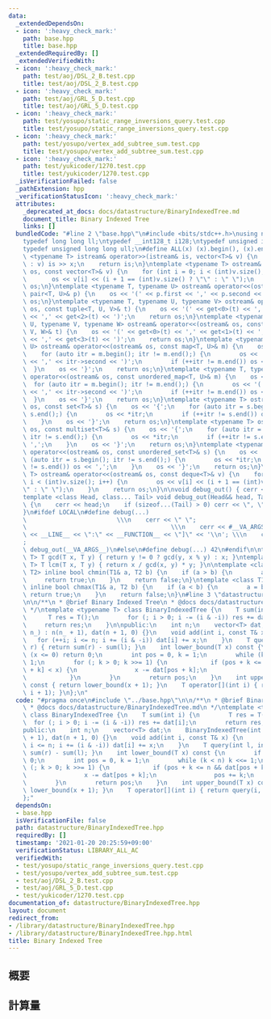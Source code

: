 ```yaml
---
data:
  _extendedDependsOn:
  - icon: ':heavy_check_mark:'
    path: base.hpp
    title: base.hpp
  _extendedRequiredBy: []
  _extendedVerifiedWith:
  - icon: ':heavy_check_mark:'
    path: test/aoj/DSL_2_B.test.cpp
    title: test/aoj/DSL_2_B.test.cpp
  - icon: ':heavy_check_mark:'
    path: test/aoj/GRL_5_D.test.cpp
    title: test/aoj/GRL_5_D.test.cpp
  - icon: ':heavy_check_mark:'
    path: test/yosupo/static_range_inversions_query.test.cpp
    title: test/yosupo/static_range_inversions_query.test.cpp
  - icon: ':heavy_check_mark:'
    path: test/yosupo/vertex_add_subtree_sum.test.cpp
    title: test/yosupo/vertex_add_subtree_sum.test.cpp
  - icon: ':heavy_check_mark:'
    path: test/yukicoder/1270.test.cpp
    title: test/yukicoder/1270.test.cpp
  _isVerificationFailed: false
  _pathExtension: hpp
  _verificationStatusIcon: ':heavy_check_mark:'
  attributes:
    _deprecated_at_docs: docs/datastructure/BinaryIndexedTree.md
    document_title: Binary Indexed Tree
    links: []
  bundledCode: "#line 2 \"base.hpp\"\n#include <bits/stdc++.h>\nusing namespace std;\n\
    typedef long long ll;\ntypedef __int128_t i128;\ntypedef unsigned int uint;\n\
    typedef unsigned long long ull;\n#define ALL(x) (x).begin(), (x).end()\n\ntemplate\
    \ <typename T> istream& operator>>(istream& is, vector<T>& v) {\n    for (T& x\
    \ : v) is >> x;\n    return is;\n}\ntemplate <typename T> ostream& operator<<(ostream&\
    \ os, const vector<T>& v) {\n    for (int i = 0; i < (int)v.size(); i++) {\n \
    \       os << v[i] << (i + 1 == (int)v.size() ? \"\" : \" \");\n    }\n    return\
    \ os;\n}\ntemplate <typename T, typename U> ostream& operator<<(ostream& os, const\
    \ pair<T, U>& p) {\n    os << '(' << p.first << ',' << p.second << ')';\n    return\
    \ os;\n}\ntemplate <typename T, typename U, typename V> ostream& operator<<(ostream&\
    \ os, const tuple<T, U, V>& t) {\n    os << '(' << get<0>(t) << ',' << get<1>(t)\
    \ << ',' << get<2>(t) << ')';\n    return os;\n}\ntemplate <typename T, typename\
    \ U, typename V, typename W> ostream& operator<<(ostream& os, const tuple<T, U,\
    \ V, W>& t) {\n    os << '(' << get<0>(t) << ',' << get<1>(t) << ',' << get<2>(t)\
    \ << ',' << get<3>(t) << ')';\n    return os;\n}\ntemplate <typename T, typename\
    \ U> ostream& operator<<(ostream& os, const map<T, U>& m) {\n    os << '{';\n\
    \    for (auto itr = m.begin(); itr != m.end();) {\n        os << '(' << itr->first\
    \ << ',' << itr->second << ')';\n        if (++itr != m.end()) os << ',';\n  \
    \  }\n    os << '}';\n    return os;\n}\ntemplate <typename T, typename U> ostream&\
    \ operator<<(ostream& os, const unordered_map<T, U>& m) {\n    os << '{';\n  \
    \  for (auto itr = m.begin(); itr != m.end();) {\n        os << '(' << itr->first\
    \ << ',' << itr->second << ')';\n        if (++itr != m.end()) os << ',';\n  \
    \  }\n    os << '}';\n    return os;\n}\ntemplate <typename T> ostream& operator<<(ostream&\
    \ os, const set<T>& s) {\n    os << '{';\n    for (auto itr = s.begin(); itr !=\
    \ s.end();) {\n        os << *itr;\n        if (++itr != s.end()) os << ',';\n\
    \    }\n    os << '}';\n    return os;\n}\ntemplate <typename T> ostream& operator<<(ostream&\
    \ os, const multiset<T>& s) {\n    os << '{';\n    for (auto itr = s.begin();\
    \ itr != s.end();) {\n        os << *itr;\n        if (++itr != s.end()) os <<\
    \ ',';\n    }\n    os << '}';\n    return os;\n}\ntemplate <typename T> ostream&\
    \ operator<<(ostream& os, const unordered_set<T>& s) {\n    os << '{';\n    for\
    \ (auto itr = s.begin(); itr != s.end();) {\n        os << *itr;\n        if (++itr\
    \ != s.end()) os << ',';\n    }\n    os << '}';\n    return os;\n}\ntemplate <typename\
    \ T> ostream& operator<<(ostream& os, const deque<T>& v) {\n    for (int i = 0;\
    \ i < (int)v.size(); i++) {\n        os << v[i] << (i + 1 == (int)v.size() ? \"\
    \" : \" \");\n    }\n    return os;\n}\n\nvoid debug_out() { cerr << '\\n'; }\n\
    template <class Head, class... Tail> void debug_out(Head&& head, Tail&&... tail)\
    \ {\n    cerr << head;\n    if (sizeof...(Tail) > 0) cerr << \", \";\n    debug_out(move(tail)...);\n\
    }\n#ifdef LOCAL\n#define debug(...)                                          \
    \                         \\\n    cerr << \" \";                             \
    \                                        \\\n    cerr << #__VA_ARGS__ << \" :[\"\
    \ << __LINE__ << \":\" << __FUNCTION__ << \"]\" << '\\n'; \\\n    cerr << \" \"\
    ;                                                                     \\\n   \
    \ debug_out(__VA_ARGS__)\n#else\n#define debug(...) 42\n#endif\n\ntemplate <typename\
    \ T> T gcd(T x, T y) { return y != 0 ? gcd(y, x % y) : x; }\ntemplate <typename\
    \ T> T lcm(T x, T y) { return x / gcd(x, y) * y; }\n\ntemplate <class T1, class\
    \ T2> inline bool chmin(T1& a, T2 b) {\n    if (a > b) {\n        a = b;\n   \
    \     return true;\n    }\n    return false;\n}\ntemplate <class T1, class T2>\
    \ inline bool chmax(T1& a, T2 b) {\n    if (a < b) {\n        a = b;\n       \
    \ return true;\n    }\n    return false;\n}\n#line 3 \"datastructure/BinaryIndexedTree.hpp\"\
    \n\n/**\n * @brief Binary Indexed Tree\n * @docs docs/datastructure/BinaryIndexedTree.md\n\
    \ */\ntemplate <typename T> class BinaryIndexedTree {\n    T sum(int i) {\n  \
    \      T res = T();\n        for (; i > 0; i -= (i & -i)) res += dat[i];\n   \
    \     return res;\n    }\n\npublic:\n    int n;\n    vector<T> dat;\n    BinaryIndexedTree(int\
    \ n_) : n(n_ + 1), dat(n + 1, 0) {}\n    void add(int i, const T& x) {\n     \
    \   for (++i; i <= n; i += (i & -i)) dat[i] += x;\n    }\n    T query(int l, int\
    \ r) { return sum(r) - sum(l); }\n    int lower_bound(T x) const {\n        if\
    \ (x <= 0) return 0;\n        int pos = 0, k = 1;\n        while (k < n) k <<=\
    \ 1;\n        for (; k > 0; k >>= 1) {\n            if (pos + k <= n && dat[pos\
    \ + k] < x) {\n                x -= dat[pos + k];\n                pos += k;\n\
    \            }\n        }\n        return pos;\n    }\n    int upper_bound(T x)\
    \ const { return lower_bound(x + 1); }\n    T operator[](int i) { return query(i,\
    \ i + 1); }\n};\n"
  code: "#pragma once\n#include \"../base.hpp\"\n\n/**\n * @brief Binary Indexed Tree\n\
    \ * @docs docs/datastructure/BinaryIndexedTree.md\n */\ntemplate <typename T>\
    \ class BinaryIndexedTree {\n    T sum(int i) {\n        T res = T();\n      \
    \  for (; i > 0; i -= (i & -i)) res += dat[i];\n        return res;\n    }\n\n\
    public:\n    int n;\n    vector<T> dat;\n    BinaryIndexedTree(int n_) : n(n_\
    \ + 1), dat(n + 1, 0) {}\n    void add(int i, const T& x) {\n        for (++i;\
    \ i <= n; i += (i & -i)) dat[i] += x;\n    }\n    T query(int l, int r) { return\
    \ sum(r) - sum(l); }\n    int lower_bound(T x) const {\n        if (x <= 0) return\
    \ 0;\n        int pos = 0, k = 1;\n        while (k < n) k <<= 1;\n        for\
    \ (; k > 0; k >>= 1) {\n            if (pos + k <= n && dat[pos + k] < x) {\n\
    \                x -= dat[pos + k];\n                pos += k;\n            }\n\
    \        }\n        return pos;\n    }\n    int upper_bound(T x) const { return\
    \ lower_bound(x + 1); }\n    T operator[](int i) { return query(i, i + 1); }\n\
    };"
  dependsOn:
  - base.hpp
  isVerificationFile: false
  path: datastructure/BinaryIndexedTree.hpp
  requiredBy: []
  timestamp: '2021-01-20 20:25:59+09:00'
  verificationStatus: LIBRARY_ALL_AC
  verifiedWith:
  - test/yosupo/static_range_inversions_query.test.cpp
  - test/yosupo/vertex_add_subtree_sum.test.cpp
  - test/aoj/DSL_2_B.test.cpp
  - test/aoj/GRL_5_D.test.cpp
  - test/yukicoder/1270.test.cpp
documentation_of: datastructure/BinaryIndexedTree.hpp
layout: document
redirect_from:
- /library/datastructure/BinaryIndexedTree.hpp
- /library/datastructure/BinaryIndexedTree.hpp.html
title: Binary Indexed Tree
---
```

## 概要

## 計算量